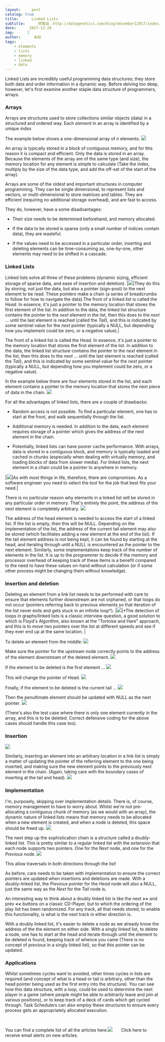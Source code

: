 ```yaml
---
layout:     post
catalog: true
title:      Linked Lists
subtitle:      转载自：http://datagenetics.com/blog/december12017/index.html
date:      2017-12-28
img:      1
author:      未知
tags:
    - elements
    - lists
    - memory
    - linked
    - data
---
```


Linked Lists are incredibly useful programming data structures; they store both data and order information in a dynamic way. Before delving too deep, however, let's first examine another staple data structure of programmers, arrays.

### Arrays

Arrays are structures used to store collections similar objects (data) in a structured and ordered way. Each *element* in an array is identified by a unique *index*.

The example below shows a one-dimensional array of *n* elements.
![](http://datagenetics.com/blog/december12017/array.png)


An array is typically stored in a block of contiguous memory, and for this reason it is compact and efficient. Only the data is stored in an array. Because the elements of the array are of the same type (and size), the memory location for any element is simple to calculate (Take the index, multiply by the size of the data type, and add the off-set of the start of the array). 

Arrays are some of the oldest and important structures in computer programming. They can be single dimensional, to represent lists and vectors, or multi-dimensional to store matrices and tables. They are efficient (requiring no additional storage overhead), and are fast to access.

They do, however, have a some disadvantages:

- Their size needs to be determined beforehand, and memory allocated.

- If the data to be stored is sparse (only a small number of indices contain data), they are wasteful.

- If the values need to be accessed in a particular order, inserting and deleting elements can be time-consuming as, one-by-one, other elements may need to be shifted in a cascade.


### Linked Lists

Linked lists solve all three of these problems (dynamic sizing, efficient storage of sparse data, and ease of insertion and deletion).
|![](http://datagenetics.com/blog/december12017/lle.png)|They do this by storing, not just the data, but also a pointer (sign-post) to the next element to be read. These pointers make a chain (a series of breadcrumbs to follow for how to navigate the data).The front of a linked list is called the *Head*. In essence, it's just a pointer to the memory location that stores the first element of the list. In addition to the data, the linked list structure contains the pointer to the *next* element in the list, then this does to the *next* … until the last element is reached (called the *Tail*), and this is indicated by some sentinel value for the *next* pointer (typically a NULL, but depending how you implement could be zero, or a negative value).|

The front of a linked list is called the *Head*. In essence, it's just a pointer to the memory location that stores the first element of the list. In addition to the data, the linked list structure contains the pointer to the *next* element in the list, then this does to the *next* … until the last element is reached (called the *Tail*), and this is indicated by some sentinel value for the *next* pointer (typically a NULL, but depending how you implement could be zero, or a negative value).

In the example below there are four elements stored in the list, and each element contains a pointer to the memory location that stores the next piece of data in the chain.
![](http://datagenetics.com/blog/december12017/ll.png)


For all the advantages of linked lists, there are a couple of drawbacks:

- Random access is not possible. To find a particular element, one has to start at the front, and walk sequentially through the list.

- Additional memory is needed. In addition to the data, each element requires storage of a pointer which gives the address of the next element in the chain.

- Potentially, linked lists can have poorer cache performance. With arrays, data is stored in a contiguous block, and memory is typically loaded and cached in chunks (especially when dealing with virtually memory, and loading blocks of data from slower media). For linked lists, the next element in a chain could be a pointer to anywhere in memory.

|![](http://datagenetics.com/blog/december12017/sp.png)|As with most things in life, therefore, there are compromises. As a software engineer you need to select the tool for the job that best fits your need.|

There is no particular reason why elements in a linked list will be stored in any particular order in memory. That's entirely the point, the address of the next element is completely arbitrary.
![](http://datagenetics.com/blog/december12017/ll2.png)


The address of the head element is needed to access the start of a linked list. If the list is empty, then this will be NULL. Depending on the implementation of the list, the address of the current tail element may also be stored (which facilitates adding a new element at the end of the list). If the tail element address is not being kept, it can be found by starting at the head, and iterating through until a NULL is encountered as the pointer to the next element. Similarly, some implementations keep track of the number of elements in the list. It is up to the programmer to decide if the memory and processor overhead of keeping track of these items is a benefit compared to the need to have these values on-hand without calculation (or if some other process might be changing them without knowledge).

### Insertion and deletion

Deleting an element from a link list needs to be performed with care to ensure that elements further downstream are not orphaned, or that loops do not occur (pointers referring back to previous elements so that iteration of the list never exits and gets stuck in an infinite loop*).
|![](http://datagenetics.com/blog/december12017/th.png)|*The detection of loops in graphs/linked lists is a classic interview question, a good solution to which is Floyd's Algorithm, also known at the "Tortoise and Hare" approach, and this is to move two pointers over the list at different speeds and see if they ever end up at the same location. |

To delete an element from the middle:
![](http://datagenetics.com/blog/december12017/dm1.png)


Make sure the pointer for the upstream node correctly points to the address of the element downstream of the deleted element.
![](http://datagenetics.com/blog/december12017/dm2.png)


If the element to be deleted is the first element …
![](http://datagenetics.com/blog/december12017/dh1.png)


This will change the pointer of Head.
![](http://datagenetics.com/blog/december12017/dh2.png)


Finally, if the element to be deleted is the current tail …
![](http://datagenetics.com/blog/december12017/dt1.png)


Then the penultimate element should be updated with NULL as the next pointer.
![](http://datagenetics.com/blog/december12017/dt2.png)


(There's also the test case where there is only one element currently in the array, and this is to be deleted. Correct defensive coding for the above cases should handle this case too).

### Insertion
![](http://datagenetics.com/blog/december12017/ll.png)


Similarly, inserting an element into an arbitrary location in a link list is simply a matter of updating the pointer of the referring element to the one being inserted, and making sure the new element points to the previously next element in the chain. (Again, taking care with the boundary cases of inserting at the tail and head).
![](http://datagenetics.com/blog/december12017/i.png)


### Implementation

I'm, purposely, skipping over implementation details. There is, of course, memory management to have to worry about. Whilst we're not pre-allocating a contiguous chunk of memory (as we would with an array), the dynamic nature of linked lists means that memory needs to be allocated when a new element is created, and when a node is deleted, this space should be freed up.
![](http://datagenetics.com/blog/december12017/chain.png)


The next step up the sophistication chain is a structure called a doubly-linked list. This is pretty similar to a regular linked list with the extension that each node supports two pointers. One for the *Next* node, and one for the *Previous* node.
![](http://datagenetics.com/blog/december12017/dll.png)


This allow traversals in both directions through the list!

As before, care needs to be taken with implementation to ensure the correct pointers are updated when insertions and deletions are made. With a doubly-linked list, the *Previous* pointer for the *Head* node will also a NULL, just the same way as the *Next* for the *Tail* node is.

An interesting way to think about a doubly linked list is like the next **>>** and prev **<<** buttons on a classic CD-Player, but to which the ordering of the play list has been randomized. For any track, all that needs stored, to enable this functionality, is what is the next track in either direction is.

With a doubly linked list, it's easier to delete a node as we already know the address of the the element on either side. With a singly linked list, to delete a node, one has to start at the head and iterate through until the element to be deleted is found, keeping track of whence you came (There is no concept of *previous* in a singly linked list), so that this pointer can be updated.

### Applications

Whilst sometimes cycles want to avoided, other times cycles in lists are required (and concept of what is a head or tail is arbitrary, other than the head pointer being used as the first entry into the structure). You can see how this data structure, with a loop, could be used to determine the next player in a game (where people might be able to arbitrarily leave and join at various positions), or to keep track of a deck of cards which get cycled through. Task Schedulers can also employ these structures to ensure every process gets an appropriately allocated execution. 










 

You can find a complete list of all the articles here.![](http://datagenetics.com/images/n.gif)
      Click here to receive email alerts on new articles.
